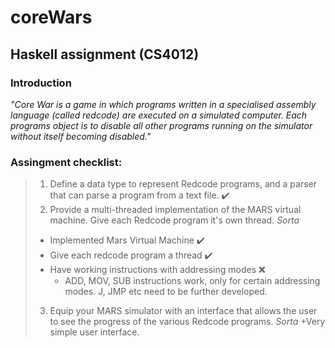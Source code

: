 # coreWars
## Haskell assignment (CS4012)
### Introduction
*"Core War is a game in which programs written in a specialised assembly language (called
redcode) are executed on a simulated computer. Each programs object is to disable all other
programs running on the simulator without itself becoming disabled."*

### Assingment checklist:
 > 1. Define a data type to represent Redcode programs, and a parser that can parse a program from a text file. ✔️
 > 2. Provide a multi-threaded implementation of the MARS virtual machine. Give each Redcode program it's own thread. _Sorta_
 >   + Implemented Mars Virtual Machine ✔️
 >   + Give each redcode program a thread ✔️
 >   + Have working instructions with addressing modes ❌
 >       +  ADD, MOV, SUB instructions work, only for certain addressing modes. J, JMP etc need to be further developed.
 > 3. Equip your MARS simulator with an interface that allows the user to see the progress of the various Redcode programs. _Sorta_
 >   +Very simple user interface.
